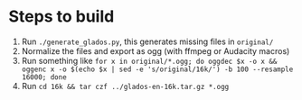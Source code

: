# Steps to build

1. Run `./generate_glados.py`, this generates missing files in `original/`
2. Normalize the files and export as ogg (with ffmpeg or Audacity macros)
3. Run something like `for x in original/*.ogg; do oggdec $x -o x && oggenc x -o $(echo $x | sed -e 's/original/16k/') -b 100 --resample 16000; done`
4. Run `cd 16k && tar czf ../glados-en-16k.tar.gz *.ogg`
